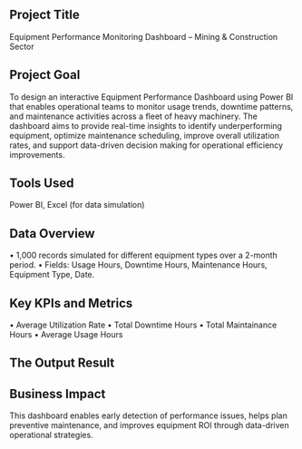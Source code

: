 ## Project Title
Equipment Performance Monitoring Dashboard – Mining & Construction Sector 

## Project Goal
To design an interactive Equipment Performance Dashboard using Power BI that enables operational teams to monitor usage trends, downtime patterns, and maintenance activities across a fleet of heavy machinery.
The dashboard aims to provide real-time insights to identify underperforming equipment, optimize maintenance scheduling, improve overall utilization rates, and support data-driven decision making for operational efficiency improvements.

## Tools Used
Power BI, Excel (for data simulation)

## Data Overview
•	1,000 records simulated for different equipment types over a 2-month period.
•	Fields: Usage Hours, Downtime Hours, Maintenance Hours, Equipment Type, Date.

## Key KPIs and Metrics
•	Average Utilization Rate
•	Total Downtime Hours
•	Total Maintainance Hours
•	Average Usage Hours

## The Output Result


## Business Impact
This dashboard enables early detection of performance issues, helps plan preventive maintenance, and improves equipment ROI through data-driven operational strategies.

